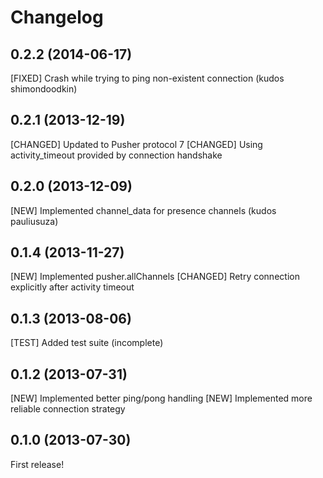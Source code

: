 # Changelog

## 0.2.2 (2014-06-17)

[FIXED] Crash while trying to ping non-existent connection (kudos shimondoodkin)

## 0.2.1 (2013-12-19)

[CHANGED] Updated to Pusher protocol 7
[CHANGED] Using activity_timeout provided by connection handshake

## 0.2.0 (2013-12-09)

[NEW] Implemented channel_data for presence channels (kudos pauliusuza)

## 0.1.4 (2013-11-27)

[NEW] Implemented pusher.allChannels
[CHANGED] Retry connection explicitly after activity timeout

## 0.1.3 (2013-08-06)

[TEST] Added test suite (incomplete)

## 0.1.2 (2013-07-31)

[NEW] Implemented better ping/pong handling
[NEW] Implemented more reliable connection strategy

## 0.1.0 (2013-07-30)

First release!

